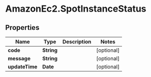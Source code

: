 # AmazonEc2.SpotInstanceStatus

## Properties

Name | Type | Description | Notes
------------ | ------------- | ------------- | -------------
**code** | **String** |  | [optional] 
**message** | **String** |  | [optional] 
**updateTime** | **Date** |  | [optional] 


